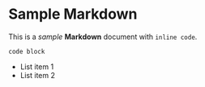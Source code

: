 # Sample Markdown

This is a *sample* **Markdown** document with `inline code`.

```
code block
```

- List item 1
- List item 2

<!-- comment -->
